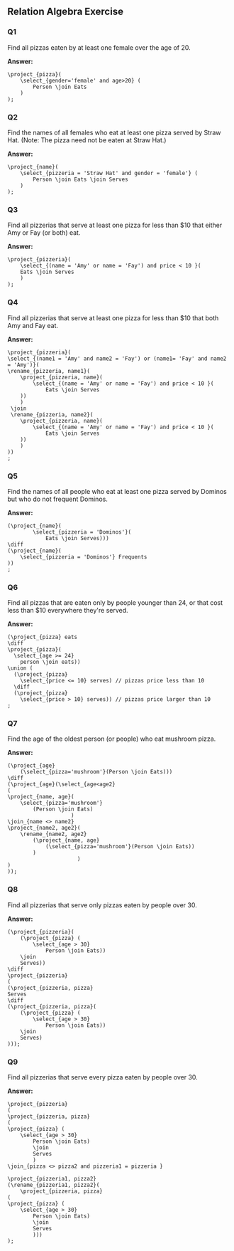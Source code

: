 ## Relation Algebra Exercise

### Q1
Find all pizzas eaten by at least one female over the age of 20.

**Answer:**
```
\project_{pizza}(
    \select_{gender='female' and age>20} (
        Person \join Eats
    )
);
```

### Q2
Find the names of all females who eat at least one pizza served by Straw Hat. (Note: The pizza need not be eaten at Straw Hat.)

**Answer:**
```
\project_{name}(
    \select_{pizzeria = 'Straw Hat' and gender = 'female'} (
        Person \join Eats \join Serves
    )
);
```

### Q3
Find all pizzerias that serve at least one pizza for less than $10 that either Amy or Fay (or both) eat.

**Answer:**
```
\project_{pizzeria}(
    \select_{(name = 'Amy' or name = 'Fay') and price < 10 }(
    Eats \join Serves
    )
);
```

### Q4
Find all pizzerias that serve at least one pizza for less than $10 that both Amy and Fay eat.

**Answer:**
```
\project_{pizzeria}(
\select_{(name1 = 'Amy' and name2 = 'Fay') or (name1= 'Fay' and name2 = 'Amy')}(
\rename_{pizzeria, name1}(
    \project_{pizzeria, name}(
        \select_{(name = 'Amy' or name = 'Fay') and price < 10 }(
            Eats \join Serves
    ))
    )
 \join
 \rename_{pizzeria, name2}(
    \project_{pizzeria, name}(
        \select_{(name = 'Amy' or name = 'Fay') and price < 10 }(
            Eats \join Serves
    ))
    )
))
;
```

### Q5
Find the names of all people who eat at least one pizza served by Dominos but who do not frequent Dominos.

**Answer:**
```
(\project_{name}(
        \select_{pizzeria = 'Dominos'}(
            Eats \join Serves)))
\diff
(\project_{name}(
    \select_{pizzeria = 'Dominos'} Frequents
))
;
```

### Q6
Find all pizzas that are eaten only by people younger than 24, or that cost less than $10 everywhere they're served.

**Answer:**
```
(\project_{pizza} eats
\diff
\project_{pizza}(
  \select_{age >= 24}
    person \join eats))
\union (
  (\project_{pizza}
    \select_{price <= 10} serves) // pizzas price less than 10
  \diff
  (\project_{pizza}
    \select_{price > 10} serves)) // pizzas price larger than 10
;

```

### Q7
Find the age of the oldest person (or people) who eat mushroom pizza.

**Answer:**
```
(\project_{age}
    (\select_{pizza='mushroom'}(Person \join Eats)))
\diff
(\project_{age}(\select_{age<age2}
(
\project_{name, age}(
    \select_{pizza='mushroom'}
        (Person \join Eats)
                    )
\join_{name <> name2}
\project_{name2, age2}(
    \rename_{name2, age2}
        (\project_{name, age}
            (\select_{pizza='mushroom'}(Person \join Eats))
        )
                      )
)
));

```

### Q8
Find all pizzerias that serve only pizzas eaten by people over 30.

**Answer:**
```
(\project_{pizzeria}(
    (\project_{pizza} (
        \select_{age > 30}
            Person \join Eats))
    \join
    Serves))
\diff
\project_{pizzeria}
(
(\project_{pizzeria, pizza}
Serves
\diff
(\project_{pizzeria, pizza}(
    (\project_{pizza} (
        \select_{age > 30}
            Person \join Eats))
    \join
    Serves)
)));

```

### Q9
Find all pizzerias that serve every pizza eaten by people over 30.  

**Answer:**
```
\project_{pizzeria}
(
\project_{pizzeria, pizza}
(
\project_{pizza} (
    \select_{age > 30}
        Person \join Eats)
        \join
        Serves
        )
\join_{pizza <> pizza2 and pizzeria1 = pizzeria }

\project_{pizzeria1, pizza2}
(\rename_{pizzeria1, pizza2}(
    \project_{pizzeria, pizza}
(
\project_{pizza} (
    \select_{age > 30}
        Person \join Eats)
        \join
        Serves
        )))
);
```
